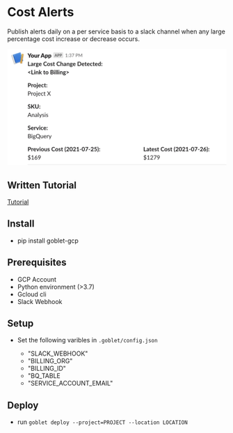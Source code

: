 # Cost Alerts

Publish alerts daily on a per service basis to a slack channel when any large percentage cost increase or decrease occurs.

![slack message](slack_message.png)

## Written Tutorial

[Tutorial](https://engineering.premise.com/tutorial-cost-spike-alerting-for-google-cloud-platform-gcp-46fd26ae3f6a)

## Install

* pip install goblet-gcp

## Prerequisites 

* GCP Account
* Python environment (>3.7) 
* Gcloud cli 
* Slack Webhook

## Setup

* Set the following varibles in `.goblet/config.json`

    * "SLACK_WEBHOOK"
    * "BILLING_ORG"
    * "BILLING_ID"
    * "BQ_TABLE
    * "SERVICE_ACCOUNT_EMAIL" 

## Deploy 

* run ```goblet deploy --project=PROJECT --location LOCATION```